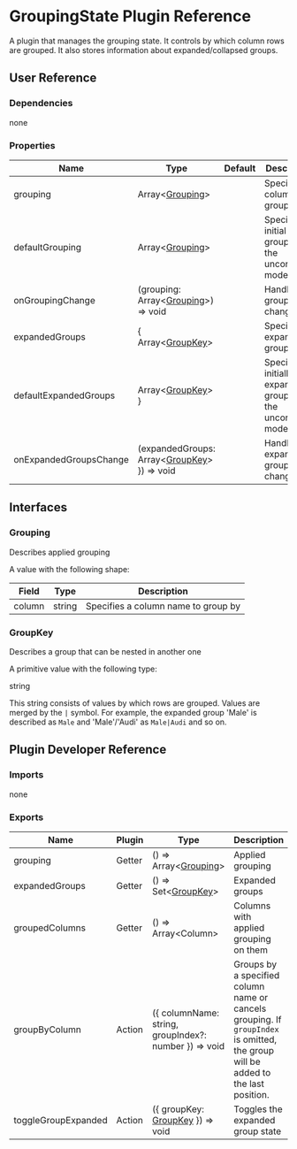 # GroupingState Plugin Reference

A plugin that manages the grouping state. It controls by which column rows are grouped. It also stores information about expanded/collapsed groups.

## User Reference

### Dependencies

none

### Properties

Name | Type | Default | Description
-----|------|---------|------------
grouping | Array&lt;[Grouping](#grouping)&gt; | | Specifies columns to group by
defaultGrouping | Array&lt;[Grouping](#grouping)&gt; | | Specifies initial grouping for the uncontrolled mode
onGroupingChange | (grouping: Array&lt;[Grouping](#grouping)&gt;) => void | | Handles grouping changes
expandedGroups | { Array&lt;[GroupKey](#group-key)&gt; | | Specifies expanded groups
defaultExpandedGroups | Array&lt;[GroupKey](#group-key)&gt; } | | Specifies initially expanded groups for the uncontrolled mode
onExpandedGroupsChange | (expandedGroups: Array&lt;[GroupKey](#group-key)&gt; }) => void | | Handles expanded group changes

## Interfaces

### Grouping

Describes applied grouping

A value with the following shape:

Field | Type | Description
------|------|------------
column | string | Specifies a column name to group by

### <a name="group-key"></a>GroupKey

Describes a group that can be nested in another one

A primitive value with the following type:

string

This string consists of values by which rows are grouped. Values are merged by the `|` symbol. For example, the expanded group 'Male' is described as `Male` and 'Male'/'Audi' as `Male|Audi` and so on.

## Plugin Developer Reference

### Imports

none

### Exports

Name | Plugin | Type | Description
-----|--------|------|------------
grouping | Getter | () => Array&lt;[Grouping](#grouping)&gt; | Applied grouping
expandedGroups | Getter | () => Set&lt;[GroupKey](#group-key)&gt; | Expanded groups
groupedColumns | Getter | () => Array&lt;Column&gt; | Columns with applied grouping on them
groupByColumn | Action | ({ columnName: string, groupIndex?: number }) => void | Groups by a specified column name or cancels grouping. If `groupIndex` is omitted, the group will be added to the last position.
toggleGroupExpanded | Action | ({ groupKey: [GroupKey](#group-key) }) => void | Toggles the expanded group state
